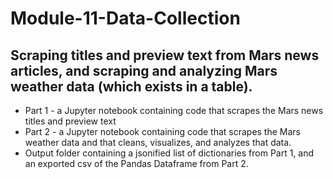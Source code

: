 # Module-11-Data-Collection
##  Scraping titles and preview text from Mars news articles, and scraping and analyzing Mars weather data (which exists in a table).

* Part 1 - a Jupyter notebook containing code that scrapes the Mars news titles and preview text
* Part 2 - a Jupyter notebook containing code that scrapes the Mars weather data and that cleans, visualizes, and analyzes that data.
* Output folder containing a jsonified list of dictionaries from Part 1, and an exported csv of the Pandas Dataframe from Part 2. 
